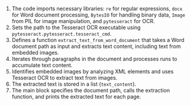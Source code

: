 1. The code imports necessary libraries: `re` for regular expressions, `docx` for Word document processing, `BytesIO` for handling binary data, `Image` from PIL for image manipulation, and `pytesseract` for OCR.
2. Sets the path to the Tesseract OCR executable using `pytesseract.pytesseract.tesseract_cmd`.
3. Defines a function `extract_text_from_word_document` that takes a Word document path as input and extracts text content, including text from embedded images.
4. Iterates through paragraphs in the document and processes runs to accumulate text content.
5. Identifies embedded images by analyzing XML elements and uses Tesseract OCR to extract text from images.
6. The extracted text is stored in a list (`text_content`).
7. The main block specifies the document path, calls the extraction function, and prints the extracted text for each page.
